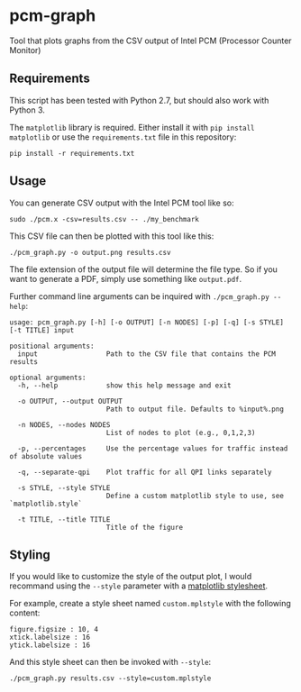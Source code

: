 # pcm-graph
Tool that plots graphs from the CSV output of Intel PCM (Processor Counter Monitor)

## Requirements
This script has been tested with Python 2.7, but should also work with Python 3.

The `matplotlib` library is required. Either install it with `pip install matplotlib` or use the `requirements.txt` file in this repository:

```
pip install -r requirements.txt
```

## Usage
You can generate CSV output with the Intel PCM tool like so:

```
sudo ./pcm.x -csv=results.csv -- ./my_benchmark
```

This CSV file can then be plotted with this tool like this:

```
./pcm_graph.py -o output.png results.csv
```

The file extension of the output file will determine the file type. So if you want to generate a PDF, simply use something like `output.pdf`.

Further command line arguments can be inquired with `./pcm_graph.py --help`:

```
usage: pcm_graph.py [-h] [-o OUTPUT] [-n NODES] [-p] [-q] [-s STYLE] [-t TITLE] input

positional arguments:
  input                 Path to the CSV file that contains the PCM results

optional arguments:
  -h, --help            show this help message and exit

  -o OUTPUT, --output OUTPUT
                        Path to output file. Defaults to %input%.png

  -n NODES, --nodes NODES
                        List of nodes to plot (e.g., 0,1,2,3)

  -p, --percentages     Use the percentage values for traffic instead of absolute values

  -q, --separate-qpi    Plot traffic for all QPI links separately

  -s STYLE, --style STYLE
                        Define a custom matplotlib style to use, see `matplotlib.style`

  -t TITLE, --title TITLE
                        Title of the figure
```

## Styling
If you would like to customize the style of the output plot, I would recommand using the `--style` parameter with a [matplotlib stylesheet](http://matplotlib.org/users/customizing.html).

For example, create a style sheet named `custom.mplstyle` with the following content:

```
figure.figsize : 10, 4
xtick.labelsize : 16
ytick.labelsize : 16
```

And this style sheet can then be invoked with `--style`:

```
./pcm_graph.py results.csv --style=custom.mplstyle
```
